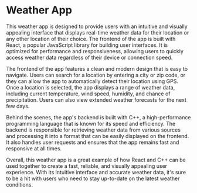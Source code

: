 # Weather App
This weather app is designed to provide users with an intuitive and visually appealing interface that displays real-time weather data for their location or any other location of their choice. The frontend of the app is built with React, a popular JavaScript library for building user interfaces. It is optimized for performance and responsiveness, allowing users to quickly access weather data regardless of their device or connection speed.

The frontend of the app features a clean and modern design that is easy to navigate. Users can search for a location by entering a city or zip code, or they can allow the app to automatically detect their location using GPS. Once a location is selected, the app displays a range of weather data, including current temperature, wind speed, humidity, and chance of precipitation. Users can also view extended weather forecasts for the next few days.

Behind the scenes, the app's backend is built with C++, a high-performance programming language that is known for its speed and efficiency. The backend is responsible for retrieving weather data from various sources and processing it into a format that can be easily displayed on the frontend. It also handles user requests and ensures that the app remains fast and responsive at all times.

Overall, this weather app is a great example of how React and C++ can be used together to create a fast, reliable, and visually appealing user experience. With its intuitive interface and accurate weather data, it's sure to be a hit with users who need to stay up-to-date on the latest weather conditions.
